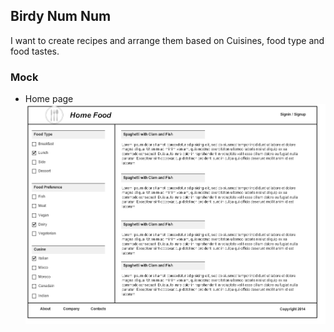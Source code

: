 ## Birdy Num Num

I want to create recipes and arrange them based on Cuisines, food type and food tastes.

### Mock
- Home page
![Home Page](app/assets/images/mock_home_page.png)